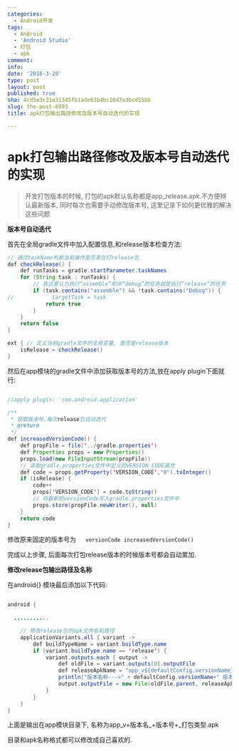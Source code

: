 ```yaml
---
categories:
  - Android开发
tags:
  - Android
  - 'Android Studio'
  - 打包
  - apk
comment: 
info: 
date: '2018-3-20'
type: post
layout: post
published: true
sha: 4cd5e3c31e31345fb1ade63b4bc16d7e3bcd55bb
slug: the-post-6993
title: apk打包输出路径修改及版本号自动迭代的实现

---
```

# apk打包输出路径修改及版本号自动迭代的实现

>开发打包版本的时候, 打包的apk默认名称都是app_release.apk.不方便辨认最新版本, 同时每次也需要手动修改版本号, 这里记录下如何更优雅的解决这些问题

**版本号自动迭代**

首先在全局gradle文件中加入配置信息,和release版本检查方法:

```java
// 通过taskName判断当前操作是否是在打release包
def checkRelease() {
    def runTasks = gradle.startParameter.taskNames
    for (String task : runTasks) {
        // 我这里认为执行“assemble”和非“debug”的任务就是执行“release”的任务
        if (task.contains("assemble") && !task.contains("Debug")) {
//            targetTask = task
            return true
        }
    }
    return false
}

ext { // 定义当前gradle文件的全局变量, 是否是release版本
    isRelease = checkRelease()
}
```

然后在app模块的gradle文件中添加获取版本号的方法,放在apply plugin下面就行:

```java

//apply plugin: 'com.android.application'

/**
 * 获取版本号,每次release包自动迭代
 * @return
 */
def increasedVersionCode() {
    def propFile = file('../gradle.properties')
    def Properties props = new Properties()
    props.load(new FileInputStream(propFile))
    // 读取gradle.properties文件中定义的VERSION_CODE属性
    def code = props.getProperty('VERSION_CODE',"0").toInteger()
    if (isRelease) {
        code++
        props['VERSION_CODE'] = code.toString()
        // 将最新的versionCode写入gradle.properties文件中
        props.store(propFile.newWriter(), null)
    }
    return code
}
```

修改原来固定的版本号为`   versionCode increasedVersionCode()`

完成以上步骤, 后面每次打包release版本的时候版本号都会自动累加.


**修改release包输出路径及名称**

在android{}  模块最后添加以下代码:

``` java

android {
  
  ...........

    // 修改release包的apk文件名和路径
    applicationVariants.all { variant ->
        def buildTypeName = variant.buildType.name
        if (variant.buildType.name == 'release') {
            variant.outputs.each { output ->
                def oldFile = variant.outputs[0].outputFile
                def releaseApkName = "app_v${defaultConfig.versionName}_${defaultConfig.versionCode}_${buildTypeName}.apk"
                println("版本名称--->" + defaultConfig.versionName+" 版本号--->"+defaultConfig.versionCode)
                output.outputFile = new File(oldFile.parent, releaseApkName)
            }
        }
    }
}

```

上面是输出在app模块目录下, 名称为app_v+版本名_+版本号+_打包类型.apk

目录和apk名称格式都可以修改成自己喜欢的.